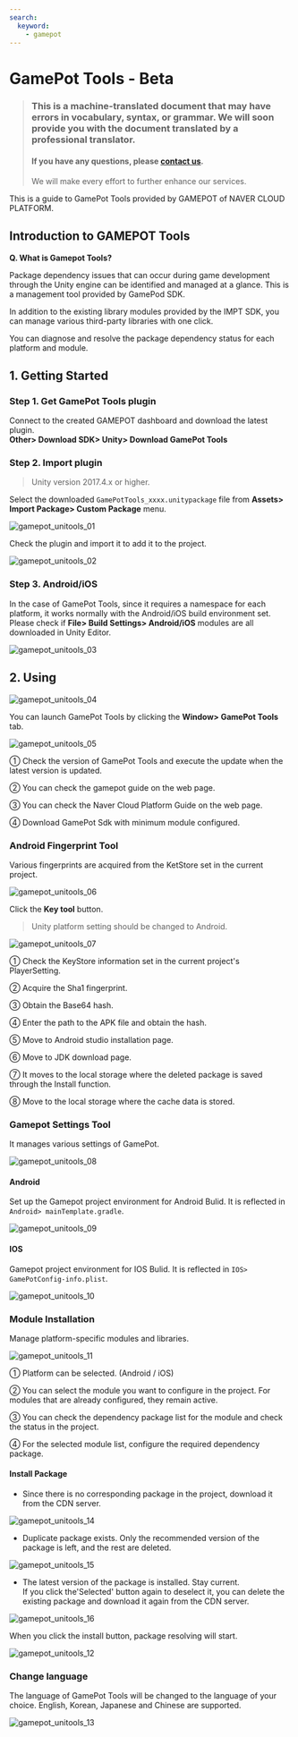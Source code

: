 ```yaml
---
search:
  keyword:
    - gamepot
---
```


# GamePot Tools - Beta

> ### This is a machine-translated document that may have errors in vocabulary, syntax, or grammar. We will soon provide you with the document translated by a professional translator.
>
> #### If you have any questions, please [contact us](https://www.ncloud.com/support/question).
>
> We will make every effort to further enhance our services.

This is a guide to GamePot Tools provided by GAMEPOT of NAVER CLOUD PLATFORM.

## Introduction to GAMEPOT Tools

**Q. What is Gamepot Tools?**

Package dependency issues that can occur during game development through the Unity engine can be identified and managed at a glance.
This is a management tool provided by GamePod SDK.

In addition to the existing library modules provided by the IMPT SDK, you can manage various third-party libraries with one click.

You can diagnose and resolve the package dependency status for each platform and module.

## 1. Getting Started

### Step 1. Get GamePot Tools plugin

Connect to the created GAMEPOT dashboard and download the latest plugin.
<br>
**Other> Download SDK> Unity> Download GamePot Tools**

### Step 2. Import plugin

> Unity version 2017.4.x or higher.

Select the downloaded `GamePotTools_xxxx.unitypackage` file from **Assets> Import Package> Custom Package** menu.

![gamepot_unitools_01](./images/gamepot_unitools_01.png)

Check the plugin and import it to add it to the project.

![gamepot_unitools_02](./images/gamepot_unitools_02.png)

### Step 3. Android/iOS

In the case of GamePot Tools, since it requires a namespace for each platform, it works normally with the Android/iOS build environment set. Please check if **File> Build Settings> Android/iOS** modules are all downloaded in Unity Editor.

![gamepot_unitools_03](./images/gamepot_unitools_03.png)

## 2. Using

![gamepot_unitools_04](./images/gamepot_unitools_04.png)

You can launch GamePot Tools by clicking the **Window> GamePot Tools** tab.

![gamepot_unitools_05](./images/gamepot_unitools_05.png)

① Check the version of GamePot Tools and execute the update when the latest version is updated.

② You can check the gamepot guide on the web page.

③ You can check the Naver Cloud Platform Guide on the web page.

④ Download GamePot Sdk with minimum module configured.

### Android Fingerprint Tool

Various fingerprints are acquired from the KetStore set in the current project.

![gamepot_unitools_06](./images/gamepot_unitools_06.png)

Click the **Key tool** button.

> Unity platform setting should be changed to Android.

![gamepot_unitools_07](./images/gamepot_unitools_07.png)

① Check the KeyStore information set in the current project's PlayerSetting.

② Acquire the Sha1 fingerprint.

③ Obtain the Base64 hash.

④ Enter the path to the APK file and obtain the hash.

⑤ Move to Android studio installation page.

⑥ Move to JDK download page.

⑦ It moves to the local storage where the deleted package is saved through the Install function.

⑧ Move to the local storage where the cache data is stored.

### Gamepot Settings Tool

It manages various settings of GamePot.

![gamepot_unitools_08](./images/gamepot_unitools_08.png)

#### Android

Set up the Gamepot project environment for Android Bulid.
It is reflected in `Android> mainTemplate.gradle`.

![gamepot_unitools_09](./images/gamepot_unitools_09.png)

#### IOS

Gamepot project environment for IOS Bulid.
It is reflected in `IOS> GamePotConfig-info.plist`.

![gamepot_unitools_10](./images/gamepot_unitools_10.png)

### Module Installation

Manage platform-specific modules and libraries.

![gamepot_unitools_11](./images/gamepot_unitools_11.png)

① Platform can be selected. (Android / iOS)

② You can select the module you want to configure in the project. For modules that are already configured, they remain active.

③ You can check the dependency package list for the module and check the status in the project.

④ For the selected module list, configure the required dependency package.

#### Install Package

- Since there is no corresponding package in the project, download it from the CDN server.

![gamepot_unitools_14](./images/gamepot_unitools_14.png)

- Duplicate package exists. Only the recommended version of the package is left, and the rest are deleted.

![gamepot_unitools_15](./images/gamepot_unitools_15.png)

- The latest version of the package is installed. Stay current.
  <br>If you click the'Selected' button again to deselect it, you can delete the existing package and download it again from the CDN server.

![gamepot_unitools_16](./images/gamepot_unitools_16.png)

When you click the install button, package resolving will start.

![gamepot_unitools_12](./images/gamepot_unitools_12.png)

### Change language

The language of GamePot Tools will be changed to the language of your choice. English, Korean, Japanese and Chinese are supported.

![gamepot_unitools_13](./images/gamepot_unitools_13.png)
